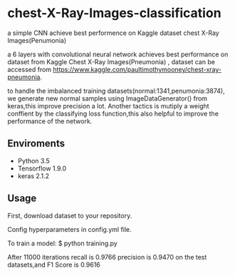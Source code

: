 # chest-X-Ray-Images-classification
a simple CNN  achieve best performence on Kaggle dataset  chest X-Ray Images(Penumonia)


a 6 layers with  convolutional neural network achieves best performance on dataset from Kaggle Chest X-Ray Images(Pneumonia) , dataset can be accessed from https://www.kaggle.com/paultimothymooney/chest-xray-pneumonia.

to handle the imbalanced training datasets(normal:1341,penumonia:3874), we generate new normal samples using ImageDataGenerator() from keras,this improve precision a lot. Another tactics is mutiply a weight conffient by the classifying loss function,this also helpful to improve the performance of the network.

## Enviroments
- Python 3.5
- Tensorflow 1.9.0
- keras 2.1.2

## Usage
First, download dataset to your repository.

Config hyperparameters in config.yml file.

To train a model: $ python training.py

After 11000 iterations  recall is 0.9766 precision is 0.9470 on the test datasets,and F1 Score is 0.9616

